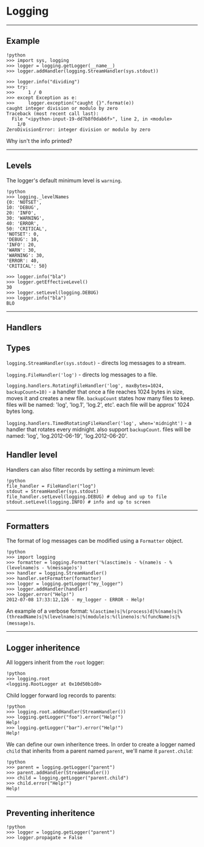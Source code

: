 # Logging

---

## Example

	!python
	>>> import sys, logging
	>>> logger = logging.getLogger(__name__)
	>>> logger.addHandler(logging.StreamHandler(sys.stdout))
	
	>>> logger.info("dividing")
	>>> try:
	>>>     1 / 0
	>>> except Exception as e:
	>>>     logger.exception("caught {}".format(e))
	caught integer division or modulo by zero
	Traceback (most recent call last):
	  File "<ipython-input-19-dd7b8f0dab6f>", line 2, in <module>
        1/0
	ZeroDivisionError: integer division or modulo by zero

Why isn't the info printed?

---

## Levels

The logger's default minimum level is `warning`.

	!python
	>>> logging._levelNames
	{0: 'NOTSET',
	10: 'DEBUG',
	20: 'INFO',
	30: 'WARNING',
	40: 'ERROR',
	50: 'CRITICAL',
	'NOTSET': 0,
	'DEBUG': 10,
	'INFO': 20,
	'WARN': 30,
	'WARNING': 30,
	'ERROR': 40,
	'CRITICAL': 50}
	
	>>> logger.info("bla")
	>>> logger.getEffectiveLevel()
	30
	>>> logger.setLevel(logging.DEBUG)
	>>> logger.info("bla")
	BLO
	
---

## Handlers

## Types

`logging.StreamHandler(sys.stdout)` - directs log messages to a stream.

`logging.FileHandler('log')` - directs log messages to a file.

`logging.handlers.RotatingFileHandler('log', maxBytes=1024, backupCount=10)` - a handler that once a file reaches 1024 bytes in size, moves it and creates a new file. `backupCount` states how many files to keep. files will be named: 'log', 'log.1', 'log.2', etc'. each file will be approx' 1024 bytes long.

`logging.handlers.TimedRotatingFileHandler('log', when='midnight')` - a handler that rotates every midnight. also support `backupCount`. files will be named: 'log', 'log.2012-06-19', 'log.2012-06-20'.

## Handler level

Handlers can also filter records by setting a minimum level:

	!python
	file_handler = FileHandler("log")
	stdout = StreamHandler(sys.stdout)
	file_handler.setLevel(logging.DEBUG) # debug and up to file
	stdout.setLevel(logging.INFO) # info and up to screen

---

## Formatters

The format of log messages can be modified using a `Formatter` object.

	!python
	>>> import logging
	>>> formatter = logging.Formatter('%(asctime)s - %(name)s - %(levelname)s - %(message)s')
	>>> handler = logging.StreamHandler()
	>>> handler.setFormatter(formatter)
	>>> logger = logging.getLogger("my_logger")
	>>> logger.addHandler(handler)
	>>> logger.error("Help!")
	2012-07-08 17:33:12,126 - my_logger - ERROR - Help!
	
An example of a verbose format: `%(asctime)s|%(process)d|%(name)s|%(threadName)s|%(levelname)s|%(module)s:%(lineno)s:%(funcName)s|%(message)s`.

---

## Logger inheritence

All loggers inherit from the `root` logger:
	
	!python
	>>> logging.root
	<logging.RootLogger at 0x10d50b1d0>
	
Child logger forward log records to parents:
	
	!python
	>>> logging.root.addHandler(StreamHandler())
	>>> logging.getLogger("foo").error("Help!")
	Help!
	>>> logging.getLogger("bar").error("Help!")
	Help!

We can define our own inheritence trees. In order to create a logger named `child` that inherits from a parent named `parent`, we'll name it `parent.child`:
	
	!python
	>>> parent = logging.getLogger("parent")
	>>> parent.addHandler(StreamHandler())
	>>> child = logging.getLogger("parent.child")
	>>> child.error("Help!")
	Help!

---

## Preventing inheritence

	!python
	>>> logger = logging.getLogger("parent")
	>>> logger.propagate = False
